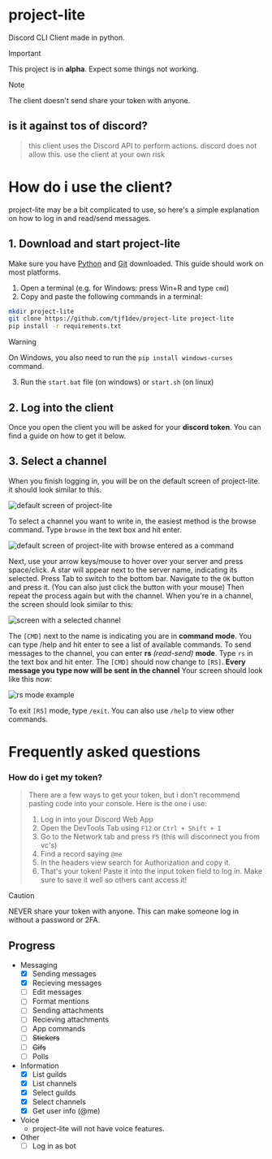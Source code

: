 # project-lite
Discord CLI Client made in python.

> [!IMPORTANT]  
> This project is in **alpha**. Expect some things not working.

> [!NOTE]
> The client doesn't send share your token with anyone.

## is it against tos of discord?
> this client uses the Discord API to perform actions. discord does not allow this. use the client at your own risk

# How do i use the client?
project-lite may be a bit complicated to use, so here's a simple explanation on how to log in and read/send messages.
## 1. Download and start project-lite
Make sure you have [Python](https://python.org) and [Git](https://git-scm.com) downloaded. This guide should work on most platforms.

1. Open a terminal (e.g. for Windows: press Win+R and type `cmd`)
2. Copy and paste the following commands in a terminal: 
```sh
mkdir project-lite
git clone https://github.com/tjf1dev/project-lite project-lite
pip install -r requirements.txt
```
> [!WARNING]
> On Windows, you also need to run the `pip install windows-curses` command.
3. Run the `start.bat` file (on windows) or `start.sh` (on linux)

## 2. Log into the client
Once you open the client you will be asked for your **discord token**. You can find a guide on how to get it below. 

## 3. Select a channel
When you finish logging in, you will be on the default screen of project-lite. it should look similar to this.

![default screen of project-lite](https://github.com/user-attachments/assets/12cc28e2-afb8-4cdb-8324-1d1de4b03904)

To select a channel you want to write in, the easiest method is the browse command. Type `browse` in the text box and hit enter.

![default screen of project-lite with browse entered as a command](https://github.com/user-attachments/assets/607f8478-0931-4dae-8245-f2ede887ab3c)

Next, use your arrow keys/mouse to hover over your server and press space/click. A star will appear next to the server name, indicating its selected.
Press Tab to switch to the bottom bar. Navigate to the `OK` button and press it. (You can also just click the button with your mouse)
Then repeat the process again but with the channel.
When you're in a channel, the screen should look similar to this:

![screen with a selected channel](https://github.com/user-attachments/assets/0d054f38-6fd6-4b16-bc29-088ec93b0e36)

The `[CMD]` next to the name is indicating you are in **command mode**. You can type /help and hit enter to see a list of available commands.
To send messages to the channel, you can enter **rs** *(read-send)* **mode**. Type `rs` in the text box and hit enter.
The `[CMD]` should now change to `[RS]`. **Every message you type now will be sent in the channel**
Your screen should look like this now:

![rs mode example](https://github.com/user-attachments/assets/208e82ad-ea5a-45e5-8650-00b1b2c6d496)

To exit `[RS]` mode, type `/exit`. You can also use `/help` to view other commands.


# Frequently asked questions
### How do i get my token?

> There are a few ways to get your token, but i don't recommend pasting code into your console.
> Here is the one i use:
> 1. Log in into your Discord Web App
> 2. Open the DevTools Tab using `F12` or `Ctrl + Shift + I`
> 3. Go to the Network tab and press `F5` (this will disconnect you from vc's)
> 4. Find a record saying `@me`
> 5. In the headers view search for Authorization and copy it.
> 6. That's your token! Paste it into the input token field to log in. Make sure to save it well so others cant access it!

> [!CAUTION]
> NEVER share your token with anyone. This can make someone log in without a password or 2FA.

## Progress
- Messaging
  - [x] Sending messages
  - [x] Recieving messages
  - [ ] Edit messages
  - [ ] Format mentions
  - [ ] Sending attachments
  - [ ] Recieving attachments
  - [ ] App commands
  - [ ] ~~Stickers~~
  - [ ] ~~Gifs~~
  - [ ] Polls
- Information
  - [x] List guilds
  - [x] List channels
  - [x] Select guilds
  - [x] Select channels
  - [x] Get user info (@me)
- Voice
  - project-lite will not have voice features.
- Other
  - [ ] Log in as bot
